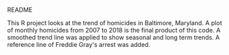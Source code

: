 README

This R project looks at the trend of homicides in Baltimore, Maryland. A plot of monthly homicides from 2007 to 2018 is the final product of this code. A smoothed trend line was applied to show seasonal and long term trends. A reference line of Freddie Gray's arrest was added. 